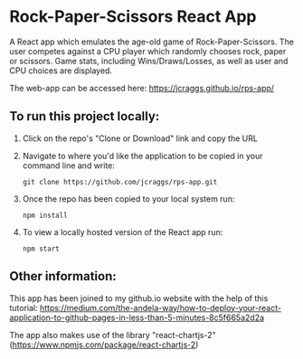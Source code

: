 # Rock-Paper-Scissors React App

A React app which emulates the age-old game of Rock-Paper-Scissors. The user competes against a CPU player which randomly chooses rock, paper or scissors. Game stats, including Wins/Draws/Losses, as well as user and CPU choices are displayed.

The web-app can be accessed here: https://jcraggs.github.io/rps-app/

## To run this project locally:

1. Click on the repo's "Clone or Download" link and copy the URL
2. Navigate to where you'd like the application to be copied in your command line and write:

   ```
   git clone https://github.com/jcraggs/rps-app.git
   ```
3. Once the repo has been copied to your local system run:
   ```
   npm install
   ```
4. To view a locally hosted version of the React app run:

   ```
   npm start
   ```
   
## Other information:

This app has been joined to my github.io website with the help of this tutorial: https://medium.com/the-andela-way/how-to-deploy-your-react-application-to-github-pages-in-less-than-5-minutes-8c5f665a2d2a

The app also makes use of the library "react-chartjs-2" (https://www.npmjs.com/package/react-chartjs-2)
